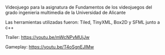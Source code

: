 Videojuego para la asignatura de Fundamentos de los videojuegos del grado ingenieria multimedia de la Universidad de Alicante

Las herramientas utilizadas fueron: Tiled, TinyXML, Box2D y SFML junto a c++

Trailer: https://youtu.be/mWcNPvMUjJw

Gameplay: https://youtu.be/T4oSgnEJlMw
